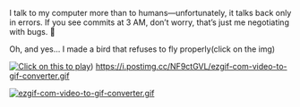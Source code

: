 I talk to my computer more than to humans—unfortunately, it talks back only in errors.
If you see commits at 3 AM, don’t worry, that’s just me negotiating with bugs. 🐛

Oh, and yes… I made a bird that refuses to fly properly(click on the img)

[![Click on this to play ](https://postimg.cc/7JkcM4qy)](https://abhisheknangre.github.io/flappy-birdy))
https://i.postimg.cc/NF9ctGVL/ezgif-com-video-to-gif-converter.gif

[![ezgif-com-video-to-gif-converter.gif](https://i.postimg.cc/NF9ctGVL/ezgif-com-video-to-gif-converter.gif)](https://postimg.cc/7JkcM4qy)
